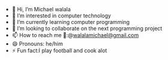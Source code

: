 - 👋 Hi, I’m Michael walala 
- 👀 I’m interested in computer technology 
- 🌱 I’m currently learning computer programming 
- 💞️ I’m looking to collaborate on the next programming project
- 📫 How to reach me 📧:@walalamichael@gmail.com                     
- 😄 Pronouns: he/him
- ⚡ Fun fact:I play football and cook alot

<!---
mi-ke-cloud/mi-ke-cloud is a ✨ special ✨ repository because its `README.md` (this file) appears on your GitHub profile.
You can click the Preview link to take a look at your changes.
--->
